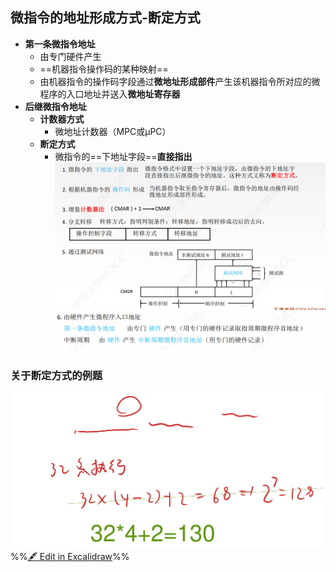 ## 微指令的地址形成方式-断定方式
- **第一条微指令地址**
	- 由专门硬件产生
	- ==机器指令操作码的某种映射==
	- 由机器指令的操作码字段通过**微地址形成部件**产生该机器指令所对应的微程序的入口地址并送入**微地址寄存器**
- **后继微指令地址**
	- **计数器方式**
		- 微地址计数器（MPC或μPC）
	- **断定方式**
		- 微指令的==下地址字段==**直接指出**
![](attachments/Pasted%20image%2020220918125059.png)
![](attachments/Pasted%20image%2020220918125117.png)

### 关于断定方式的例题
![](attachments/%E6%8E%A7%E5%88%B6%E5%99%A8%E7%9A%84%E5%8A%9F%E8%83%BD%E5%92%8C%E5%9F%BA%E6%9C%AC%E7%BB%93%E6%9E%84%202022-09-18%2012.53.16.excalidraw.svg)
%%[🖋 Edit in Excalidraw](attachments/%E6%8E%A7%E5%88%B6%E5%99%A8%E7%9A%84%E5%8A%9F%E8%83%BD%E5%92%8C%E5%9F%BA%E6%9C%AC%E7%BB%93%E6%9E%84%202022-09-18%2012.53.16.excalidraw.md)%%